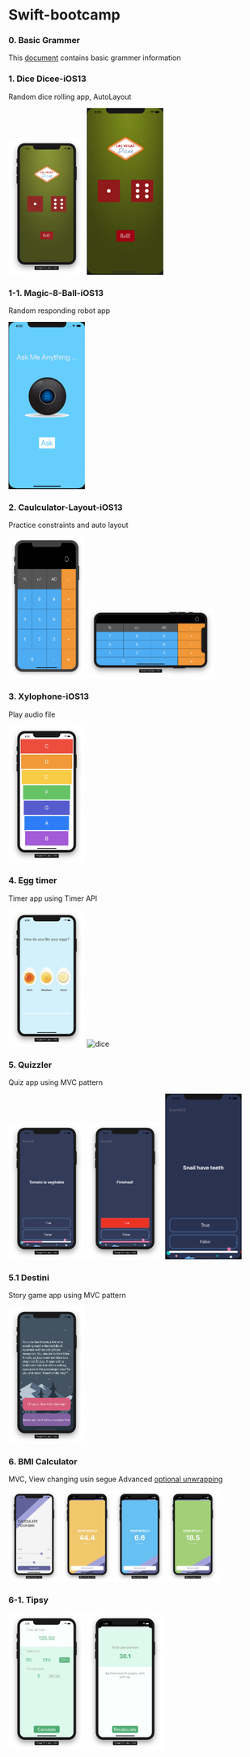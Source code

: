 # Swift-bootcamp

### 0. Basic Grammer
This [document](./Basic-Grammer/cheat_note.md) contains basic grammer information

### 1. Dice Dicee-iOS13	
Random dice rolling app, AutoLayout

<img src="./screenshot/dice-1.png" width="30%" alt="dice"></img>
<img src="./screenshot/dice-2.gif" width="30%" alt="dice"></img>

### 1-1. Magic-8-Ball-iOS13	
Random responding robot app

<img src="./screenshot/bot-1.gif" width="30%" alt="bot"></img>

### 2. Caulculator-Layout-iOS13	
Practice constraints and auto layout

<img src="./screenshot/calculator-1.png" width="30%" alt="dice"></img>
<img src="./screenshot/calculator-2.png" width="50%" alt="dice"></img>


### 3. Xylophone-iOS13	
Play audio file

<img src="./screenshot/xylophone.png" width="30%" alt="dice"></img>

### 4. Egg timer
Timer app using Timer API

<img src="./screenshot/egg-1.png" width="30%" alt="dice"></img>
<img src="./screenshot/egg-1.gif" width="30%" alt="dice"></img>


### 5. Quizzler
Quiz app using MVC pattern

<img src="./screenshot/quiz-1.png" width="30%" alt="dice"></img>
<img src="./screenshot/quiz-2.png" width="30%" alt="dice"></img>
<img src="./screenshot/quiz-3.gif" width="30%" alt="dice"></img>

### 5.1 Destini
Story game app using MVC pattern

<img src="./screenshot/destini-1.png" width="30%" alt="dice"></img>


### 6. BMI Calculator
MVC, View changing usin segue
Advanced [optional unwrapping](./Basic-Grammer/Swift_Optional_special.md)

<img src="./screenshot/bmi-1.png" width="20%" alt="dice"></img>
<img src="./screenshot/bmi-2.png" width="20%" alt="dice"></img>
<img src="./screenshot/bmi-3.png" width="20%" alt="dice"></img>
<img src="./screenshot/bmi-4.png" width="20%" alt="dice"></img>

### 6-1. Tipsy


<img src="./screenshot/tipsy-1.png" width="30%" alt="dice"></img>
<img src="./screenshot/tipsy-2.png" width="30%" alt="dice"></img>



